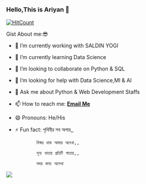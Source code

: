 ### Hello,This is Ariyan 👋


[![HitCount](http://hits.dwyl.com/ariyan2519/ariyan2519.svg)](http://hits.dwyl.com/ariyan2519/ariyan2519)

Gist About me:😎

- 🔭 I’m currently working with SALDIN YOGI
- 🌱 I’m currently learning Data Science
- 👯 I’m looking to collaborate on Python & SQL
- 🤔 I’m looking for help with Data Science,Ml & AI 
- 💬 Ask me about Python & Web Development Staffs
- 📫 How to reach me: **[Email Me](fahmiduddinariyan@gmail.com)**
- 😄 Pronouns: He/His
- ⚡ Fun fact: 
              পৃথিবীর সব অপার,,

              বিস্ময় থাক আমার অদেখা,,
              
              শূন্য খাতার প্রতিটি পাতায়,,
              
              সময় কাব্য অলেখা
<img src="https://github-readme-stats.vercel.app/api?username=ariyan2519&&show_icons=true&title_color=ffffff&icon_color=bb2acf&text_color=daf7dc&bg_color=151515"/> 


